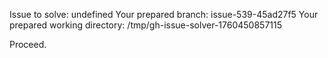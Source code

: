 Issue to solve: undefined
Your prepared branch: issue-539-45ad27f5
Your prepared working directory: /tmp/gh-issue-solver-1760450857115

Proceed.